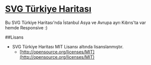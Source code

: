 # [SVG Türkiye Haritası](http://dnomak.com/turkiye-haritasi/)

Bu SVG Türkiye Haritası'nda İstanbul Asya ve Avrupa ayrı Kıbrıs'ta var hemde Responsive :)

##Lisans
- SVG Türkiye Haritası MIT Lisansı altında lisanslanmıştır.
  - [http://opensource.org/licenses/MIT](http://opensource.org/licenses/MIT)
